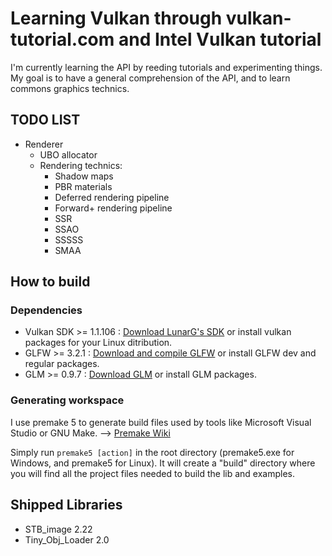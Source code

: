 # Learning Vulkan through vulkan-tutorial.com and Intel Vulkan tutorial

I'm currently learning the API by reeding tutorials and experimenting things.
My goal is to have a general comprehension of the API, and to learn commons graphics technics.

## TODO LIST

* Renderer
	* UBO allocator
	* Rendering technics:
		* Shadow maps
		* PBR materials
		* Deferred rendering pipeline
		* Forward+ rendering pipeline
		* SSR
		* SSAO
		* SSSSS
		* SMAA

## How to build
### Dependencies

* Vulkan SDK >= 1.1.106 : [Download LunarG's SDK](https://vulkan.lunarg.com) or install vulkan packages for your Linux ditribution.
* GLFW >= 3.2.1 : [Download and compile GLFW](https://www.glfw.org) or install GLFW dev and regular packages.
* GLM >= 0.9.7 : [Download GLM](https://glm.g-truc.net) or install GLM packages.

### Generating workspace

I use premake 5 to generate build files used by tools like Microsoft Visual Studio or GNU Make.
--> [Premake Wiki](https://github.com/premake/premake-core/wiki/Using-Premake)

Simply run `premake5 [action]` in the root directory (premake5.exe for Windows, and premake5 for Linux).
It will create a "build" directory where you will find all the project files needed to build the lib and examples.

## Shipped Libraries

* STB_image 2.22
* Tiny_Obj_Loader 2.0
